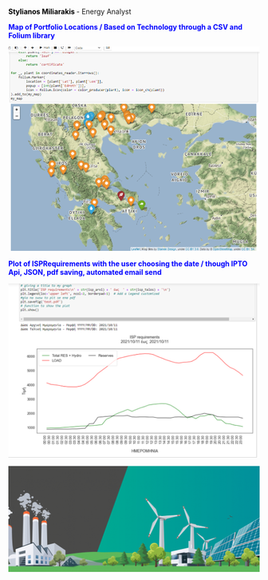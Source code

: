 **<font color="black"> Stylianos Miliarakis </font>** - Energy Analyst


 **<font color="Blue">Map of Portfolio Locations / Based on Technology through a CSV and Folium library </font>**


![mapportfolio](mapportfolio.png)

**<font color="Blue">Plot of ISPRequirements with the user choosing the date / though IPTO Api, JSON, pdf saving, automated email send </font>**

![ISPREQ](ISPRequirements.png)


![Renewables Image](/renewables-congress-1030x434.png)
